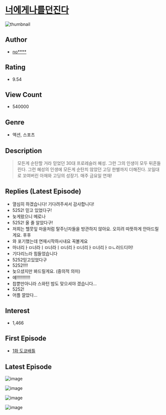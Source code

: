 # [너에게나를던진다](https://comic.naver.com/bestChallenge/list?titleId=713350)
![thumbnail](https://image-comic.pstatic.net/user_contents_data/challenge_comic/2018/12/31/318575/thumbnail_202x1640dc70446_8566_4cb1_9346_7623872bed1b_00001019.JPEG)

## Author
- [no****](https://comic.naver.com/artistTitle?id=318575)

## Rating
- 9.54

## View Count
- 540000

## Genre
- 액션, 스포츠

## Description
> 모든게 순탄할 거라 믿었던 30대 프로레슬러 혜성. 그런 그의 인생이 모두 뒤흔들린다. 그런 혜성의 인생에 모든게 순탄치 않았던 고딩 한별까지 더해진다. 꼬일대로 꼬여버린 아재와 고딩의 성장기. 매주 금요일 연재!

## Replies (Latest Episode)
- 열심히 하겠습니다! 기다려주셔서 감사합니다!
- 5252! 믿고 있었다구!
- 늦게왔으니 메로나
- 5252! 올 줄 알았다구!
- 저희는 헬뭇잎 마을처럼 탈주닌자들을 방관하지 않아요. 오히려 따뜻하게 안아드릴게요. 후후
- 와 포기했는데 연재시작하시내요 꼭볼게요
- 마너리ㅏㅁ너라ㅣㅁ너라ㅣㅁ너리ㅏㅁ너리ㅏㅁ너리ㅏㅁㄴ러드디어!
- 기다리느라 힘들었습니다
- 5252믿고있었다구
- 5252!!!!
- 늦으셨지만 봐드릴게요. (중의적 의미)
- 얘!!!!!!!!!!!
- 찹뿐만아니라 스와턴 밤도 맞으셔야 겠습니다...
- 5252!
- 어플 깔았다...

## Interest
- 1,466

## First Episode
- [1화 도쿄배틀](https://comic.naver.com/bestChallenge/detail?titleId=713350&no=18)

## Latest Episode
![image](https://image-comic.pstatic.net/user_contents_data/challenge_comic/2020/01/16/318575/upload_3977577017589643061.jpeg)

![image](https://image-comic.pstatic.net/user_contents_data/challenge_comic/2020/01/16/318575/upload_4134925928459678519.jpeg)

![image](https://image-comic.pstatic.net/user_contents_data/challenge_comic/2020/01/16/318575/upload_7220222621138497638.jpeg)

![image](https://image-comic.pstatic.net/user_contents_data/challenge_comic/2020/01/16/318575/upload_7221632388405944626.jpeg)
